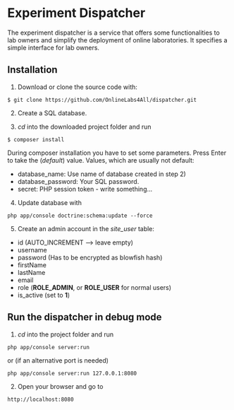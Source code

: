 Experiment Dispatcher
=====================

The experiment dispatcher is a service that offers some functionalities to lab owners and simplify the deployment of online laboratories. It specifies a simple interface for lab owners.

## Installation

1) Download or clone the source code with:
```
$ git clone https://github.com/OnlineLabs4All/dispatcher.git
```

2) Create a SQL database.

3) *cd* into the downloaded project folder and run
```
$ composer install
```
During composer installation you have to set some parameters. Press Enter to take the (*default*) value.
Values, which are usually not default:
- database_name: Use name of database created in step 2)
- database_password: Your SQL password.
- secret: PHP session token - write something...

4) Update database with
```
php app/console doctrine:schema:update --force
```

5) Create an admin account in the *site_user* table:
- id (AUTO_INCREMENT --> leave empty)
- username
- password (Has to be encrypted as blowfish hash)
- firstName
- lastName
- email
- role (**ROLE_ADMIN**, or **ROLE_USER** for normal users)
- is_active (set to **1**)


## Run the dispatcher in debug mode

1) *cd* into the project folder and run
```
php app/console server:run
```
or (if an alternative port is needed)
```
php app/console server:run 127.0.0.1:8080
```

2) Open your browser and go to
```
http://localhost:8080
```
